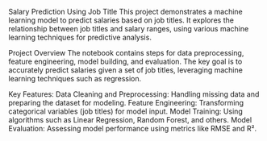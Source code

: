Salary Prediction Using Job Title
This project demonstrates a machine learning model to predict salaries based on job titles. It explores the relationship between job titles and salary ranges, using various machine learning techniques for predictive analysis.

Project Overview
The notebook contains steps for data preprocessing, feature engineering, model building, and evaluation. The key goal is to accurately predict salaries given a set of job titles, leveraging machine learning techniques such as regression.

Key Features:
Data Cleaning and Preprocessing: Handling missing data and preparing the dataset for modeling.
Feature Engineering: Transforming categorical variables (job titles) for model input.
Model Training: Using algorithms such as Linear Regression, Random Forest, and others.
Model Evaluation: Assessing model performance using metrics like RMSE and R².

